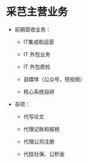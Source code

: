 采芑主营业务
===============================================

* 前期营收业务：

    + IT集成和运营

    + IT 外包业务

    + IT 外包质检

    + 自媒体（公众号，短视频）

    + 核心系统自研

* 杂项：

    + 代写论文

    + 代理记账和报税

    + 代理公司注册

    + 代挂社保、公积金
